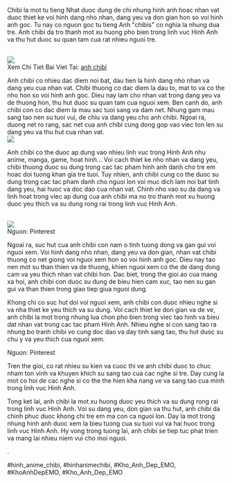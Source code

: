 <p>Chibi la mot tu tieng Nhat duoc dung de chi nhung hinh anh hoac nhan vat duoc thiet ke voi hinh dang nho nhan, dang yeu va don gian hon so voi hinh anh goc. Tu nay co nguon goc tu tieng Anh "chibis" co nghia la nhung dua tre. Anh chibi da tro thanh mot xu huong pho bien trong linh vuc Hinh Anh va thu hut duoc su quan tam cua rat nhieu nguoi tre.</p><br><img src="https://e7.pngegg.com/pngimages/349/176/png-clipart-happy-girl-material-happy-mood.png"></br>
Xem Chi Tiet Bai Viet Tai: <a href="https://khoanhdepemo.com/anh-anime-chibi/">anh chibi</a><p>Anh chibi co nhieu dac diem noi bat, dau tien la hinh dang nho nhan va dang yeu cua nhan vat. Chibi thuong co dac diem la dau to, mat to va co the nho hon so voi hinh anh goc. Dieu nay lam cho nhan vat trong dang yeu va de thuong hon, thu hut duoc su quan tam cua nguoi xem. Ben canh do, anh chibi con co dac diem la mau sac tuoi sang va dam net. Nhung gam mau sang tao nen su tuoi vui, de chiu va dang yeu cho anh chibi. Ngoai ra, duong net ro rang, sac net cua anh chibi cung dong gop vao viec ton len su dang yeu va thu hut cua nhan vat.<br><img src="https://img.lovepik.com/element/45017/1402.png_860.png"></br><p>Anh chibi co the duoc ap dung vao nhieu linh vuc trong Hinh Anh nhu anime, manga, game, hoat hinh... Voi cach thiet ke nho nhan va dang yeu, chibi thuong duoc su dung trong cac tac pham hinh anh danh cho tre em hoac doi tuong khan gia tre tuoi. Tuy nhien, anh chibi cung co the duoc su dung trong cac tac pham danh cho nguoi lon voi muc dich lam noi bat tinh dang yeu, hai huoc va doc dao cua nhan vat. Chinh nho vao su da dang va linh hoat trong viec ap dung cua anh chibi ma no tro thanh mot xu huong duoc yeu thich va su dung rong rai trong linh vuc Hinh Anh.</p><br><img src="https://tuoitrebariavungtau.vn/wp-content/uploads/2023/08/hinh-chibi-cute-de-ve-48.png"></br><figcaption>Nguon: Pinterest</figcaption><p>Ngoai ra, suc hut cua anh chibi con nam o tinh tuong dong va gan gui voi nguoi xem. Voi hinh dang nho nhan, dang yeu va don gian, nhan vat chibi thuong co net giong voi nguoi xem hon so voi hinh anh goc. Dieu nay tao nen mot su than thien va de thuong, khien nguoi xem co the de dang dong cam va yeu thich nhan vat chibi hon. Dac biet, trong the gioi ao cua mang xa hoi, anh chibi con duoc su dung de bieu hien cam xuc, tao nen su gan gui va than thien trong giao tiep giua nguoi dung.<p>Khong chi co suc hut doi voi nguoi xem, anh chibi con duoc nhieu nghe si va nha thiet ke yeu thich va su dung. Voi cach thiet ke don gian va de ve, anh chibi la mot trong nhung lua chon pho bien trong viec tao hinh va bieu dat nhan vat trong cac tac pham Hinh Anh. Nhieu nghe si con sang tao ra nhung bo tranh chibi vo cung doc dao va day tinh sang tao, thu hut duoc su chu y va yeu thich cua nguoi xem.</p><figcaption>Nguon: Pinterest</figcaption><p>Tren the gioi, co rat nhieu su kien va cuoc thi ve anh chibi duoc to chuc nham ton vinh va khuyen khich su sang tao cua cac nghe si tre. Day cung la mot co hoi de cac nghe si co the the hien kha nang ve va sang tao cua minh trong linh vuc Hinh Anh.<p>Tong ket lai, anh chibi la mot xu huong duoc yeu thich va su dung rong rai trong linh vuc Hinh Anh. Voi su dang yeu, don gian va thu hut, anh chibi da chinh phuc duoc khong chi tre em ma con ca nguoi lon. Day la mot trong nhung hinh anh duoc xem la bieu tuong cua su tuoi vui va hai huoc trong linh vuc Hinh Anh. Hy vong trong tuong lai, anh chibi se tiep tuc phat trien va mang lai nhieu niem vui cho moi nguoi.</p><p>.</p>
#hinh_anime_chibi, #hinhanimechibi, #Kho_Anh_Dep_EMO, #KhoAnhDepEMO, #Kho_Anh_Dep_EMO
